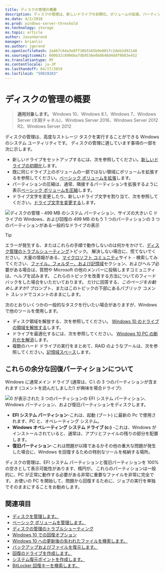 ```yaml
---
title: ディスクの管理の概要
description: ディスクの管理は、新しいドライブの初期化、ボリュームの拡張、パーティションの圧縮、およびドライブ文字を変更するなどの高度なストレージ タスクを実行することができる Windows のシステム ユーティリティです。
ms.date: 4/2/2018
ms.prod: windows-server-threshold
ms.technology: storage
ms.topic: article
author: JasonGerend
manager: brianlic
ms.author: jgerend
ms.openlocfilehash: 2a467c64a3e0ff38b5165b9e001fc2deb2d92148
ms.sourcegitcommit: 0d0b32c8986ba7db9536e0b8648d4ddf9b03e452
ms.translationtype: MT
ms.contentlocale: ja-JP
ms.lasthandoff: 04/17/2019
ms.locfileid: "59819283"
---
```

# <a name="overview-of-disk-management"></a>ディスクの管理の概要

> **適用対象します。** Windows 10、Windows 8.1、Windows 7、Windows Server (半期チャネル)、Windows Server 2016、Windows Server 2012 R2、Windows Server 2012

ディスクの管理は、高度なストレージ タスクを実行することができる Windows のシステム ユーティリティです。 ディスクの管理に適しています事項の一部を次に示します。

- 新しいドライブをセットアップするには、次を参照してください。[新しいドライブの初期化](initialize-new-disks.md)します。
- 既に同じドライブ上のボリュームの一部ではない領域にボリュームを拡張するを参照してください。[ベーシック ボリュームを拡張](extend-a-basic-volume.md)します。
- パーティションの圧縮は、通常、隣接するパーティションを拡張するように表示[ベーシック ボリュームを圧縮](shrink-a-basic-volume.md)します。
- ドライブ文字を変更したり、新しいドライブ文字を割り当て、次を参照してください。[ドライブ文字を変更する](change-a-drive-letter.md)します。

![ディスクの管理 - 499 MB のシステム パーティション、サイズの大きい C ドライブの Windows、および回復の 499 MB のもう 1 つのパーティションの 3 つのパーティションがある一般的なドライブの表示](media/disk-management.png)

> [!TIP]
>  エラーが発生する、またはこれらの手順で動作しないのは何かをかけて、[ディスク管理のトラブルシューティング](troubleshooting-disk-management.md)トピック。 解決しない場合に、慌てないでください。 大量の情報がある、[マイクロソフト コミュニティ](https://answers.microsoft.com/en-us/windows)サイト - 検索してみてください、[ファイル、フォルダー、および記憶域](https://answers.microsoft.com/en-us/windows/forum/windows_10-files?sort=lastreplydate&dir=desc&tab=All&status=all&mod=&modAge=&advFil=&postedAfter=&postedBefore=&threadType=all&isFilterExpanded=true&tm=1514405359639)セクション、およびヘルプ必要がある場合は、質問や Microsoft の他のメンバーに投稿しますコミュニティは、ヘルプを試みます。 これらのトピックを改善する方法についてのフィードバックをした場合をいただいております。 だけに回答する、*このページをお勧めしますか?* プロンプト、またはこのトピックの下部にあるパブリック コメント スレッドでコメントのままにします。

次のとおりいくつかの一般的なタスクを行いたい場合がありますが、Windows で他のツールを使用します。

- ディスク領域を解放する、次を参照してください。 [Windows 10 のドライブの領域を解放する](https://support.microsoft.com/help/12425/windows-10-free-up-drive-space)します。
- ドライブを最適化するには、次を参照してください。 [Windows 10 PC の断片化を解消](https://support.microsoft.com/help/4026701/windows-defragment-your-windows-10-pc)します。
- 複数のハード ドライブの実行をまとめて、RAID のようなプールは、次を参照してください。[記憶域スペース](https://support.microsoft.com/help/12438/windows-10-storage-spaces)します。

## <a name="about-those-extra-recovery-partitions"></a>これらの余分な回復パーティションについて

Windows に通常メイン ドライブ (通常は、C:\ の 3 つのパーティションが含まれます (コメントを読んだしました!) が興味を場合ドライブ):

![0 が表示された 3 つのパーティションの EFI システム パーティション、Windows パーティション、および復旧パーティションをディスクします。](media/windows-partitions.png)

- **EFI システム パーティション**-これは、起動 (ブート) に最新の Pc で使用されます、PC と、オペレーティング システム。
- **Windows オペレーティング システム ドライブ (c:)** -これは、Windows がインストールされていると、通常は、アプリとファイルの残りの部分を配置します。
- **復旧パーティション**-これは問題が以降であるかその他の重大な問題が発生した場合に、Windows を回復するための特別なツールを格納する場所。

ディスクの管理は、EFI システム パーティションと復旧パーティションを 100% の空きとして表示可能性があります、楕円が。 これらのパーティションは一般的に、PC が正常に動作する必要がある非常に重要なファイルを非常に完全です。 お使いの PC を開始して、問題から回復するために、ジョブの実行を単独でそのままにすることをお勧めします。

## <a name="see-also"></a>関連項目

- [ディスクを管理します。](manage-disks.md)
- [ベーシック ボリュームを管理します。](manage-basic-volumes.md)
- [ディスクの管理のトラブルシューティング](troubleshooting-disk-management.md)
- [Windows 10 での回復オプション](https://support.microsoft.com/help/12415/windows-10-recovery-options)
- [Windows 10 への更新後の失われたファイルを検索します。](https://support.microsoft.com/help/12386/windows-10-find-lost-files-after-update)
- [バックアップおよびファイルを復元します。](https://support.microsoft.com/help/17143/windows-10-back-up-your-files)
- [回復のドライブを作成します。](https://support.microsoft.com/help/4026852/windows-create-a-recovery-drive)
- [システム復元ポイントを作成します。](https://support.microsoft.com/help/4027538/windows-create-a-system-restore-point)
- [BitLocker 回復キーを検索します。](https://support.microsoft.com/help/4026181/windows-find-my-bitlocker-recovery-key)
